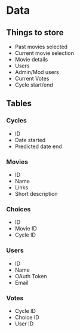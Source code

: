 # Data

## Things to store

- Past movies selected
- Current movie selection
- Movie details
- Users
- Admin/Mod users
- Current Votes
- Cycle start/end

## Tables

### Cycles

- ID
- Date started
- Predicted date end

### Movies

- ID
- Name
- Links
- Short description

### Choices

- ID
- Movie ID
- Cycle ID

### Users

- ID
- Name
- OAuth Token
- Email

### Votes

- Cycle ID
- Choice ID
- User ID
